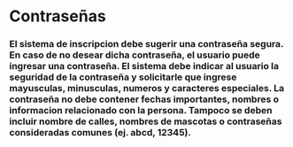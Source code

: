 # Contraseñas

### El sistema de inscripcion debe sugerir una contraseña segura. En caso de no desear dicha contraseña, el usuario puede ingresar una contraseña. El sistema debe indicar al usuario la seguridad de la contraseña y solicitarle que ingrese mayusculas, minusculas, numeros y caracteres especiales. La contraseña no debe contener fechas importantes, nombres o informacion relacionado con la persona. Tampoco se deben incluir nombre de calles, nombres de mascotas o contraseñas consideradas comunes (ej. abcd, 12345). 
